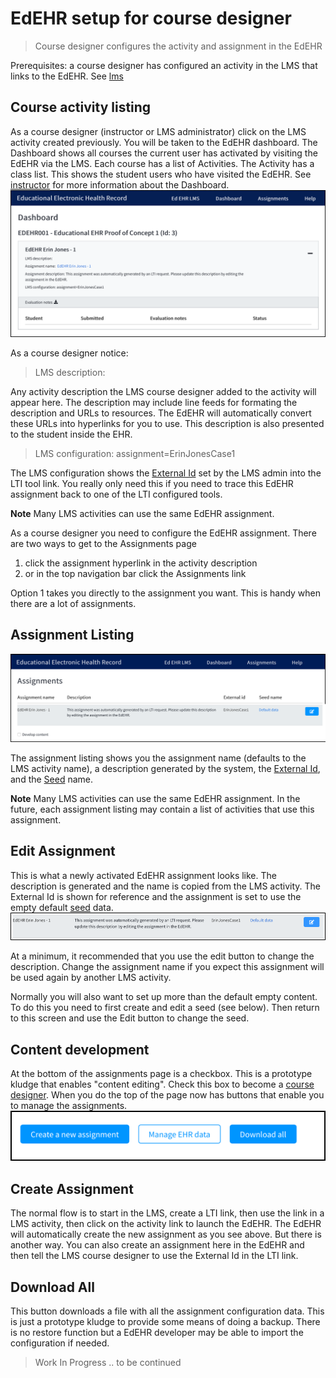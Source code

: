 # EdEHR setup for course designer

> Course designer configures the activity and assignment in the EdEHR

Prerequisites: a course designer has configured an activity in the LMS that links to the EdEHR. See [lms](/course-designer/cd-lms.md)

## Course activity listing
As a course designer (instructor or LMS administrator) click on the LMS activity created previously.  You will be taken to the EdEHR dashboard.  The Dashboard shows all courses the current user has activated by visiting the EdEHR via the LMS. Each course has a list of Activities. The Activity has a class list.  This shows the student users who have visited the EdEHR.  See [instructor](/instructor/) for more information about the Dashboard. 
![1]

As a course designer notice:

> LMS description: 

Any activity description the LMS course designer added to the activity will appear here.  The description may include line feeds for formating the description and URLs to resources. The EdEHR will automatically convert these URLs into hyperlinks for you to use.  This description is also presented to the student inside the EHR.  

> LMS configuration: assignment=ErinJonesCase1

The LMS configuration shows the [External Id](/shared/definitions.md#external-id) set by the LMS admin into the LTI tool link.  You really only need this if you need to trace this EdEHR assignment back to one of the LTI configured tools. 

**Note**  Many LMS activities can use the same EdEHR assignment. 

As a course designer you need to configure the EdEHR assignment.  There are two ways to get to the Assignments page
1. click the assignment hyperlink in the activity description
2. or in the top navigation bar click the Assignments link

Option 1 takes you directly to the assignment you want. This is handy when there are a lot of assignments.  

## Assignment Listing
![2]

The assignment listing shows you the assignment name (defaults to the LMS activity name), a description generated by the system, the [External Id](/shared/definitions.md#external-id), and the [Seed](/shared/definitions.md#seed) name.

**Note**  Many LMS activities can use the same EdEHR assignment. In the future, each assignment listing may contain a list of activities that use this assignment.


## Edit Assignment

This is what a newly activated EdEHR assignment looks like. The description is generated and the name is copied from the LMS activity. The External Id is shown for reference and the assignment is set to use the empty default [seed](/shared/definitions.md#seed) data.
![4]

At a minimum, it recommended that you use the edit button to change the description.  Change the assignment name if you expect this assignment will be used again by another LMS activity. 

Normally you will also want to set up more than the default empty content. To do this you need to first create and edit a seed (see below). Then return to this screen and use the Edit button to change the seed. 


## Content development

At the bottom of the assignments page is a checkbox.  This is a prototype kludge that enables "content editing". Check this box to become a [course designer](/shared/definitions.md#edehr-course-designer). When you do the top of the page now has buttons that enable you to manage the assignments.
![3]


## Create Assignment

The normal flow is to start in the LMS, create a LTI link, then use the link in a LMS activity, then click on the activity link to launch the EdEHR.  The EdEHR will automatically create the new assignment as you see above.  But there is another way.  You can also create an assignment here in the EdEHR and then tell the LMS course designer to use the External Id in the LTI link.

## Download All

This button downloads a file with all the assignment configuration data.  This is just a prototype kludge to provide some means of doing a backup. There is no restore function but a EdEHR developer may be able to import the configuration if needed.

  

> Work In Progress .. to be continued

[1]: ../images/edehr-dashboard.png "EdEHR dashboard"
[2]: ../images/edehr-assignment-list-pre-config.png "Assignment listing before configuring the assignment"
[3]: ../images/edehr-assignment-course-designer-buttons.png "Course designer buttons"
[4]: ../images/edehr-assignment-before-edit.png "Assignment before edit"